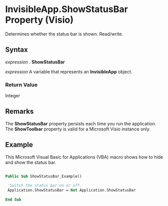 
# InvisibleApp.ShowStatusBar Property (Visio)

Determines whether the status bar is shown. Read/write. 


## Syntax

 _expression_ . **ShowStatusBar**

 _expression_ A variable that represents an **InvisibleApp** object.


### Return Value

Integer


## Remarks

The  **ShowStatusBar** property persists each time you run the application. The **ShowToolbar** property is valid for a Microsoft Visio instance only.


## Example

This Microsoft Visual Basic for Applications (VBA) macro shows how to hide and show the status bar.


```vb
 
Public Sub ShowStatusBar_Example() 
 
 'Switch the status bar on or off. 
 Application.ShowStatusBar = Not Application.ShowStatusBar 
 
End Sub
```

